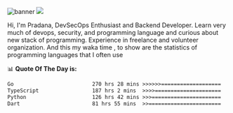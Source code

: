 ![banner](.github/banner-profile.jpeg)
<img src="https://user-images.githubusercontent.com/73097560/115834477-dbab4500-a447-11eb-908a-139a6edaec5c.gif"></p>

Hi, I'm Pradana, DevSecOps Enthusiast and Backend Developer. Learn very much of devops, security, and programming language and curious about new stack of programming. Experience in freelance and volunteer organization. And this my waka time , to show are the statistics of programming languages that I often use

📊 **Quote Of The Day is:**
<!--START_SECTION:waka-->

```txt
Go                         270 hrs 28 mins >>>>>>===================   24.77 %
TypeScript                 187 hrs 2 mins  >>>>=====================   17.13 %
Python                     126 hrs 42 mins >>>======================   11.61 %
Dart                       81 hrs 55 mins  >>=======================   07.50 %
```

<!--END_SECTION:waka-->
